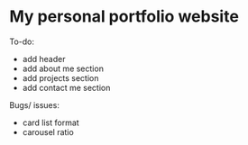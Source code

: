 # My personal portfolio website

To-do:
- add header
- add about me section
- add projects section
- add contact me section

Bugs/ issues:
- card list format
- carousel ratio